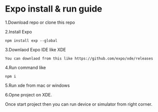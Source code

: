# Expo install & run guide


1.Download repo or clone this repo

2.Install Expo

	npm install exp --global

3.Downlaod Expo IDE like XDE

	You can downlaod from this like https://github.com/expo/xde/releases
4.Run command like 

	npm i
5.Run xde from mac or windows

6.Opne project on XDE.

Once start project then you can run device or simulator from right corner. 